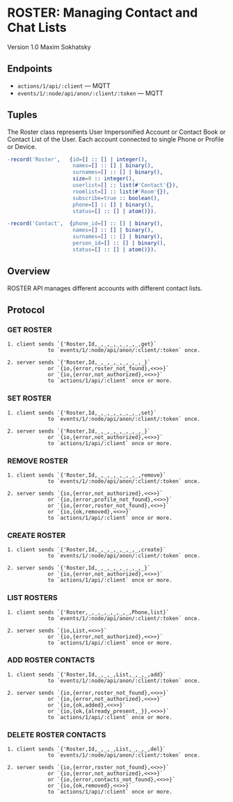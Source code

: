 ROSTER: Managing Contact and Chat Lists
=======================================

Version 1.0 Maxim Sokhatsky

Endpoints
--------

* `actions/1/api/:client` — MQTT
* `events/1/:node/api/anon/:client/:token` — MQTT

Tuples
------

The Roster class represents User Impersonified Account or
Contact Book or Contact List of the User. Each account connected to single
Phone or Profile or Device.

```erlang
-record('Roster',   {id=[] :: [] | integer(),
                     names=[] :: [] | binary(),
                     surnames=[] :: [] | binary(),
                     size=0 :: integer(),
                     userlist=[] :: list(#'Contact'{}),
                     roomlist=[] :: list(#'Room'{}),
                     subscribe=true :: boolean(),
                     phone=[] :: [] | binary(),
                     status=[] :: [] | atom()}).
```

```erlang
-record('Contact',  {phone_id=[] :: [] | binary(),
                     names=[] :: [] | binary(),
                     surnames=[] :: [] | binary(),
                     person_id=[] :: [] | binary(),
                     status=[] :: [] | atom()}).
```

Overview
--------

ROSTER API manages different accounts with different contact lists.

Protocol
--------

### GET ROSTER

```
1. client sends `{'Roster,Id,_,_,_,_,_,_,_,get}`
             to `events/1/:node/api/anon/:client/:token` once.
```

```
2. server sends `{'Roster,Id,_,_,_,_,_,_,_,_}`
             or `{io,{error,roster_not_found},<<>>}`
             or `{io,{error,not_authorized},<<>>}`
             to `actions/1/api/:client` once or more.
```

### SET ROSTER

```
1. client sends `{'Roster,Id,_,_,_,_,_,_,_,set}`
             to `events/1/:node/api/anon/:client/:token` once.
```

```
2. server sends `{'Roster,Id,_,_,_,_,_,_,_,_}`
             or `{io,{error,not_authorized},<<>>}`
             to `actions/1/api/:client` once or more.
```

### REMOVE ROSTER

```
1. client sends `{'Roster,Id,_,_,_,_,_,_,_,remove}`
             to `events/1/:node/api/anon/:client/:token` once.
```

```
2. server sends `{io,{error,not_authorized},<<>>}`
             or `{io,{error,profile_not_found},<<>>}`
             or `{io,{error,roster_not_found},<<>>}`
             or `{io,{ok,removed},<<>>}`
             to `actions/1/api/:client` once or more.
```

### CREATE ROSTER

```
1. client sends `{'Roster,Id,_,_,_,_,_,_,_,create}`
             to `events/1/:node/api/anon/:client/:token` once.
```

```
2. server sends `{'Roster,Id,_,_,_,_,_,_,_,_}`
             or `{io,{error,not_authorized},<<>>}`
             to `actions/1/api/:client` once or more.
```

### LIST ROSTERS

```
1. client sends `{'Roster,_,_,_,_,_,_,_,Phone,list}`
             to `events/1/:node/api/anon/:client/:token` once.
```

```
2. server sends `{io,List,<<>>}`
             or `{io,{error,not_authorized},<<>>}`
             to `actions/1/api/:client` once or more.
```

### ADD ROSTER CONTACTS

```
1. client sends `{'Roster,Id,_,_,_,List,_,_,_,add}`
             to `events/1/:node/api/anon/:client/:token` once.
```

```
2. server sends `{io,{error,roster_not_found},<<>>}`
             or `{io,{error,not_authorized},<<>>}`
             or `{io,{ok,added},<<>>}`
             or `{io,{ok,{already_present,_}},<<>>}`
             to `actions/1/api/:client` once or more.
```

### DELETE ROSTER CONTACTS

```
1. client sends `{'Roster,Id,_,_,_,List,_,_,_,del}`
             to `events/1/:node/api/anon/:client/:token` once.
```

```
2. server sends `{io,{error,roster_not_found},<<>>}`
             or `{io,{error,not_authorized},<<>>}`
             or `{io,{error,contacts_not_found},<<>>}`
             or `{io,{ok,removed},<<>>}`
             to `actions/1/api/:client` once or more.
```
